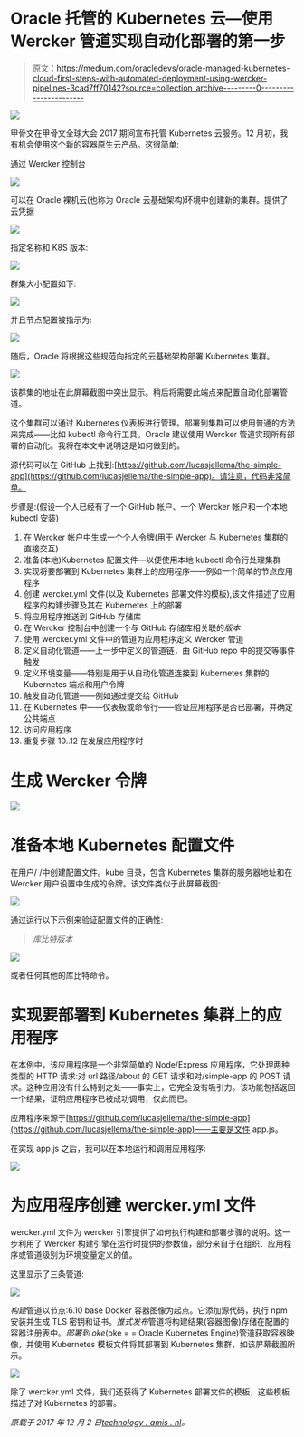 # Oracle 托管的 Kubernetes 云—使用 Wercker 管道实现自动化部署的第一步

> 原文：<https://medium.com/oracledevs/oracle-managed-kubernetes-cloud-first-steps-with-automated-deployment-using-wercker-pipelines-3cad7ff70142?source=collection_archive---------0----------------------->

![](img/aa92b58f1606e8724e7bafed6823e380.png)

甲骨文在甲骨文全球大会 2017 期间宣布托管 Kubernetes 云服务。12 月初，我有机会使用这个新的容器原生云产品。这很简单:

通过 Wercker 控制台

![](img/4572eb0ffe5aaaa311e3eeea9603bf91.png)

可以在 Oracle 裸机云(也称为 Oracle 云基础架构)环境中创建新的集群。提供了云凭据

![](img/69661e629c266f1a5f95576c07892b6a.png)

指定名称和 K8S 版本:

![](img/da335c9aa65ab7cc463b7f78dd0fbe02.png)

群集大小配置如下:

![](img/3c25df0df05c3062ac7374f31278c086.png)

并且节点配置被指示为:

![](img/25c12b720463a56d752a35425608a3c7.png)

随后，Oracle 将根据这些规范向指定的云基础架构部署 Kubernetes 集群。

![](img/089f43860c3e097ff4d55bc543f8f842.png)

该群集的地址在此屏幕截图中突出显示。稍后将需要此端点来配置自动化部署管道。

这个集群可以通过 Kubernetes 仪表板进行管理。部署到集群可以使用普通的方法来完成——比如 kubectl 命令行工具。Oracle 建议使用 Wercker 管道实现所有部署的自动化。我将在本文中说明这是如何做到的。

源代码可以在 GitHub 上找到:[https://github.com/lucasjellema/the-simple-app](https://github.com/lucasjellema/the-simple-app)。请注意，代码非常简单。

步骤是:(假设一个人已经有了一个 GitHub 帐户、一个 Wercker 帐户和一个本地 kubectl 安装)

1.  在 Wercker 帐户中生成一个个人令牌(用于 Wercker 与 Kubernetes 集群的直接交互)
2.  准备(本地)Kubernetes 配置文件—以便使用本地 kubectl 命令行处理集群
3.  实现将要部署到 Kubernetes 集群上的应用程序——例如一个简单的节点应用程序
4.  创建 wercker.yml 文件(以及 Kubernetes 部署文件的模板),该文件描述了应用程序的构建步骤及其在 Kubernetes 上的部署
5.  将应用程序推送到 GitHub 存储库
6.  在 Wercker 控制台中创建一个与 GitHub 存储库相关联的*版本*
7.  使用 wercker.yml 文件中的管道为应用程序定义 Wercker 管道
8.  定义自动化管道——上一步中定义的管道链，由 GitHub repo 中的提交等事件触发
9.  定义环境变量——特别是用于从自动化管道连接到 Kubernetes 集群的 Kubernetes 端点和用户令牌
10.  触发自动化管道——例如通过提交给 GitHub
11.  在 Kubernetes 中——仪表板或命令行——验证应用程序是否已部署，并确定公共端点
12.  访问应用程序
13.  重复步骤 10..12 在发展应用程序时

# 生成 Wercker 令牌

![](img/2f2f712ddfdc9ccc8750819de934dbd6.png)

# 准备本地 Kubernetes 配置文件

在用户/ <current user="">/中创建配置文件。kube 目录，包含 Kubernetes 集群的服务器地址和在 Wercker 用户设置中生成的令牌。该文件类似于此屏幕截图:</current>

![](img/4e45500649fcb693737c1ea40bb28ff7.png)

通过运行以下示例来验证配置文件的正确性:

> *库比特版本*

![](img/bbe881e820eab47c7593f8d0b3a8a807.png)

或者任何其他的库比特命令。

# 实现要部署到 Kubernetes 集群上的应用程序

在本例中，该应用程序是一个非常简单的 Node/Express 应用程序，它处理两种类型的 HTTP 请求:对 url 路径/about 的 GET 请求和对/simple-app 的 POST 请求。这种应用没有什么特别之处——事实上，它完全没有吸引力。该功能包括返回一个结果，证明应用程序已被成功调用，仅此而已。

应用程序来源于[https://github.com/lucasjellema/the-simple-app](https://github.com/lucasjellema/the-simple-app)——主要是文件 app.js。

在实现 app.js 之后，我可以在本地运行和调用应用程序:

![](img/a4cfdf56adaf3bc47d2ba0cd537ead95.png)

# 为应用程序创建 wercker.yml 文件

wercker.yml 文件为 wercker 引擎提供了如何执行构建和部署步骤的说明。这一步利用了 Wercker 构建引擎在运行时提供的参数值，部分来自于在组织、应用程序或管道级别为环境变量定义的值。

这里显示了三条管道:

![](img/62ef7f681700b0d3cc16fc65c54bb29d.png)

*构建*管道以节点:6.10 base Docker 容器图像为起点。它添加源代码，执行 npm 安装并生成 TLS 密钥和证书。*推式发布*管道将构建结果(容器图像)存储在配置的容器注册表中。*部署到 oke*(oke = = Oracle Kubernetes Engine)管道获取容器映像，并使用 Kubernetes 模板文件将其部署到 Kubernetes 集群，如该屏幕截图所示。

![](img/58ade321e494acb4451713a46903143c.png)

除了 wercker.yml 文件，我们还获得了 Kubernetes 部署文件的模板，这些模板描述了对 Kubernetes 的部署。

*原载于 2017 年 12 月 2 日*[*technology . amis . nl*](https://technology.amis.nl/2017/12/02/oracle-managed-kubernetes-cloud-first-steps-with-automated-deployment-using-wercker-pipelines/)*。*